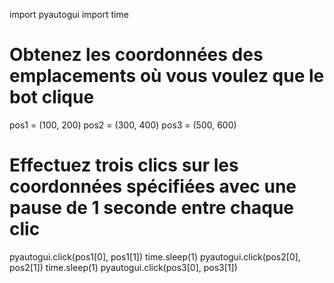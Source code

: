 import pyautogui
import time

# Obtenez les coordonnées des emplacements où vous voulez que le bot clique
pos1 = (100, 200)
pos2 = (300, 400)
pos3 = (500, 600)

# Effectuez trois clics sur les coordonnées spécifiées avec une pause de 1 seconde entre chaque clic
pyautogui.click(pos1[0], pos1[1])
time.sleep(1)
pyautogui.click(pos2[0], pos2[1])
time.sleep(1)
pyautogui.click(pos3[0], pos3[1])
